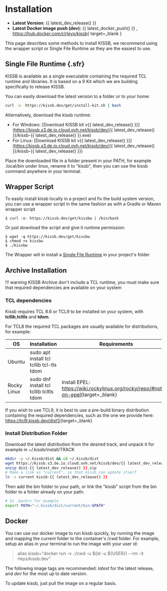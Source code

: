 # Installation

- **Latest Version:** {{ latest_dev_release() }}
- **Latest Docker image push (dev):** {{ latest_docker_push() }} , <https://hub.docker.com/r/rleys/kissb>{ target=_blank }

This page describes some methods to install KISSB, we recommend using the wrapper script or Single File Runtime as they are the easiest to use.


## Single File Runtime {.sfr}

KISSB is available as a single executable containing the required TCL runtime and libraries.
It is based on a 9 Kit which we are building specifically to release KISSB.

You can easily download the latest version to a folder or to your home:

```bash
curl -o- https://kissb.dev/get/install-kit.sh | bash
```

Alternatively, download the kissb runtime:

- For Windows: [Download KISSB kit v{{ latest_dev_release() }}](https://kissb.s3.de.io.cloud.ovh.net/kissb/dev/{{ latest_dev_release() }}/kissb-{{ latest_dev_release() }}.exe)
- For Linux:   [Download KISSB kit v{{ latest_dev_release() }}](https://kissb.s3.de.io.cloud.ovh.net/kissb/dev/{{ latest_dev_release() }}/kissb-{{ latest_dev_release() }})

Place the downloaded file in a folder present in your PATH, for example .local/bin under linux, rename it to "kissb", then you can use the kissb command anywhere in your terminal.

## Wrapper Script

To easily install kissb locally in a project and fix the build system version, you can use a wrapper script in the same fashion as with a Gradle or Maven wrapper script

```console
$ curl -o- https://kissb.dev/get/kissbw | /bin/bash
```

Or just download the script and give it runtime permission:

~~~console
$ wget -q https://kissb.dev/get/kissbw
$ chmod +x kissbw
$ ./kissbw
~~~

The Wrapper will in install a [Single File Runtime](#sfr) in your project's folder

## Archive Installation

!!! warning
    KISSB Archive don't include a TCL runtime, you must make sure that required dependencies are available on your system


### TCL dependencies

Kissb requires TCL 8.6 or TCL9 to be installed on your system, with **tcllib**,**tcltls** and **tdom**.

For TCL8  the required TCL packages are usually available for distributions, for example:

| OS | Installation | Requirements |
|----|--------------| ------------- |
| Ubuntu | sudo apt install tcl tcllib tcl-tls tdom | |
| Rocky Linux | sudo dnf install tcl tcllib tcltls tdom | Install EPEL: <https://wiki.rockylinux.org/rocky/repo/#notes-on-epel>{target=_blank} |

If you wish to use TCL9, it is best to use a pre-build binary distribution containing the required dependencies, such as the one we provide here: <https://tcl9.kissb.dev/dist1/>{target=_blank}


### Install Distribution Folder

Download the latest distribution from the desired track, and unpack it for example in ~/.kissb/install/TRACK

~~~bash
mkdir -p ~/.kissb/dist && cd ~/.kissb/dist
wget https://kissb.s3.de.io.cloud.ovh.net/kissb/dev/{{ latest_dev_release() }}/dist-{{ latest_dev_release() }}.zip
unzip dist-{{ latest_dev_release() }}.zip
# Make a link as "current", so that kissb can update itself
ln -s current kissb-{{ latest_dev_release() }}
~~~

Then add the bin folder to your path, or link the "kissb" script from the bin folder to a folder already on your path:

~~~bash
# In .bashrc for example
export PATH="~/.kissb/dist/current/bin:$PATH"
~~~

## Docker

You can use our docker image to run kissb quickly, by running the image and mapping the current folder to the container's /cwd folder.
For example, setup an alias in your terminal to run the image with your user id:

> alias kissb="docker run -v .:/cwd -u $(id -u ${USER}) --rm -it rleys/kissb:dev"

The following image tags are recommended: *latest* for the latest release, and *dev* for the most up to date version.

To update kissb, just pull the image on a regular basis.
